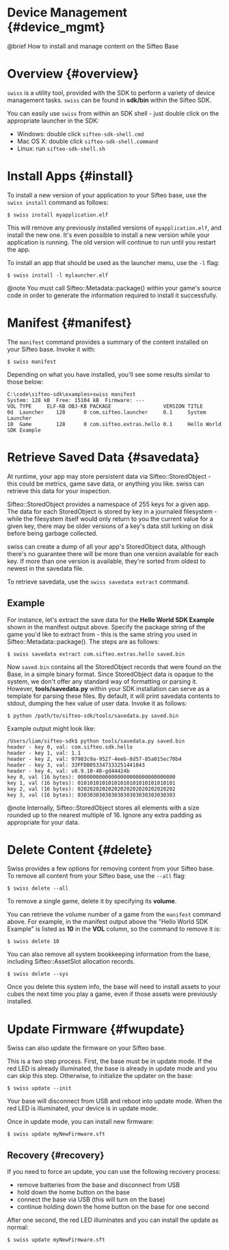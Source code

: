 
Device Management       {#device_mgmt}
=================

@brief How to install and manage content on the Sifteo Base

# Overview              {#overview}

`swiss` is a utility tool, provided with the SDK to perform a variety of device management tasks. `swiss` can be found in __sdk/bin__ within the Sifteo SDK.

You can easily use `swiss` from within an SDK shell - just double click on the appropriate launcher in the SDK:
* Windows: double click `sifteo-sdk-shell.cmd`
* Mac OS X: double click `sifteo-sdk-shell.command`
* Linux: run `sifteo-sdk-shell.sh`

# Install Apps          {#install}

To install a new version of your application to your Sifteo base, use the `swiss install` command as follows:

    $ swiss install myapplication.elf

This will remove any previously installed versions of `myapplication.elf`, and install the new one. It's even possible to install a new version while your application is running. The old version will continue to run until you restart the app.

To install an app that should be used as the launcher menu, use the `-l` flag:

    $ swiss install -l mylauncher.elf

@note You must call Sifteo::Metadata::package() within your game's source code in order to generate the information required to install it successfully.

# Manifest              {#manifest}

The `manifest` command provides a summary of the content installed on your Sifteo base. Invoke it with:

    $ swiss manifest

Depending on what you have installed, you'll see some results similar to those below:

    C:\code\sifteo-sdk\examples>swiss manifest
    System: 128 kB  Free: 15104 kB  Firmware: ---
    VOL TYPE     ELF-KB OBJ-KB PACKAGE                 VERSION TITLE
    0d  Launcher    128      0 com.sifteo.launcher     0.1     System Launcher
    10  Game        128      0 com.sifteo.extras.hello 0.1     Hello World SDK Example

# Retrieve Saved Data   {#savedata}

At runtime, your app may store persistent data via Sifteo::StoredObject - this could be metrics, game save data, or anything you like. swiss can retrieve this data for your inspection.

Sifteo::StoredObject provides a namespace of 255 keys for a given app. The data for each StoredObject is stored by key in a journaled filesystem - while the filesystem itself would only return to you the current value for a given key, there may be older versions of a key's data still lurking on disk before being garbage collected.

swiss can create a dump of all your app's StoredObject data, although there's no guarantee there will be more than one version available for each key. If more than one version is available, they're sorted from oldest to newest in the savedata file.

To retrieve savedata, use the `swiss savedata extract` command.

## Example

For instance, let's extract the save data for the __Hello World SDK Example__ shown in the manifest output above. Specify the package string of the game you'd like to extract from - this is the same string you used in Sifteo::Metadata::package(). The steps are as follows:

    $ swiss savedata extract com.sifteo.extras.hello saved.bin

Now `saved.bin` contains all the StoredObject records that were found on the Base, in a simple binary format. Since StoredObject data is opaque to the system, we don't offer any standard way of formatting or parsing it. However, __tools/savedata.py__ within your SDK installation can serve as a template for parsing these files. By default, it will print savedata contents to stdout, dumping the hex value of user data. Invoke it as follows:

    $ python /path/to/sifteo-sdk/tools/savedata.py saved.bin

Example output might look like:

    /Users/liam/sifteo-sdk$ python tools/savedata.py saved.bin
    header - key 0, val: com.sifteo.sdk.hello
    header - key 1, val: 1.1
    header - key 2, val: 97983c9a-9527-4eeb-8d57-85a015ec70b4
    header - key 3, val: 33FFDB053347333251441843
    header - key 4, val: v0.9.10-48-gd44424b
    key 0, val (16 bytes): 00000000000000000000000000000000
    key 1, val (16 bytes): 01010101010101010101010101010101
    key 2, val (16 bytes): 02020202020202020202020202020202
    key 3, val (16 bytes): 03030303030303030303030303030303

@note Internally, Sifteo::StoredObject stores all elements with a size rounded up to the nearest multiple of 16. Ignore any extra padding as appropriate for your data.

# Delete Content        {#delete}

Swiss provides a few options for removing content from your Sifteo base. To remove all content from your Sifteo base, use the `--all` flag:

    $ swiss delete --all

To remove a single game, delete it by specifying its __volume__.

You can retrieve the volume number of a game from the `manifest` command above. For example, in the manifest output above the "Hello World SDK Example" is listed as __10__ in the __VOL__ column, so the command to remove it is:

    $ swiss delete 10

You can also remove all system bookkeeping information from the base, including Sifteo::AssetSlot allocation records.

    $ swiss delete --sys

Once you delete this system info, the base will need to install assets to your cubes the next time you play a game, even if those assets were previously installed.

# Update Firmware       {#fwupdate}

Swiss can also update the firmware on your Sifteo base.

This is a two step process. First, the base must be in update mode. If the red LED is already illuminated, the base is already in update mode and you can skip this step. Otherwise, to initialize the updater on the base:

    $ swiss update --init

Your base will disconnect from USB and reboot into update mode. When the red LED is illuminated, your device is in update mode.

Once in update mode, you can install new firmware:

    $ swiss update myNewFirmware.sft

## Recovery             {#recovery}

If you need to force an update, you can use the following recovery process:
* remove batteries from the base and disconnect from USB
* hold down the home button on the base
* connect the base via USB (this will turn on the base)
* continue holding down the home button on the base for one second

After one second, the red LED illuminates and you can install the update as normal:

    $ swiss update myNewFirmware.sft
